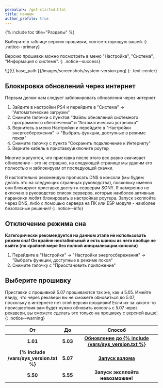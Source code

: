 ```yaml
---
permalink: /get-started.html
title: Начнем
author_profile: true
---
```

{% include toc title="Разделы" %}

Выберите в таблице версию прошивки, соответствующую вашей. 
{: .notice--primary}

Версию прошивки можно посмотреть в меню "Настройка", "Система", "Информация о системе". 
{: .notice--success}

![]({{ base_path }}/images/screenshots/system-version.png) 
{: .text-center}

## Блокировка обновлений через интернет

Первым делом нам следует заблокировать обновления через интернет

1. Зайдите в настройки PS4 и перейдите в "Система" -> "Автоматические загрузки"
1. Снимите галочки с пунктов “Файлы обновлений системного программного обеспечения” и “Автоматическая установка”
1. Вернитесь в меню Настройки и перейдите в "Настройки энергосбережения" -> "Выбрать функции, доступные в режиме покоя"
1. Снимите галочку с пункта "Сохранить подключение к Интернету"
1. Верните кабель в приставку\включите роутер

Многие жалуются, что приставка после этого все равно скачивает обновление - это не страшно, на следующей странице мы удалим его полностью и заблокируем от последующей скачки. 

Я настоятельно рекомендую прописать DNS в консоли (мы будем делать это на следующих страницах руководства), поскольку именно они блокируют приставке доступ к серверам SONY. Я намеренно не включаю в руководство список серверов, которые наиболее активные параноики любят блокировать в настройках роутера. Запуск эксплойта через DNS, либо с помощью сервера на ПК или ESP модуля - наиболее безопасные решения! 
{: .notice--info}

## Отключение режима сна 

__Категорически рекомендуется на данном этапе не использовать режим сна! Он крайне нестабильный и есть шансы из него вообще не выйти (по крайней мере без полной инициализации консоли)__

1. Перейдите в "Настройки" -> "Настройки энергосбережения" -> "Выбрать функции, доступные в режиме покоя"
1. Снимите галочку с "Приостановить приложение"

## Выберите прошивку

Приставки с прошивкой 5.07 прошиваются так же, как и 5.05. Имейте ввиду, что через рекавери вы не сможете обновиться до 5.07, поскольку в интернете нет этой версии прошивки! Если из-за какого-то происшествия вам будет нужно обновить консоль с 5.07 через рекавери, вы сможете сделать это только на прошивку с версией выше!
{: .notice--warning}

<table>
  <colgroup>
    <col span="1" style="width: 10%;">
    <col span="1" style="width: 10%;">
    <col span="1" style="width: 80%;">
  </colgroup>
  <thead>
    <tr>
      <th style="text-align: center">От</th>
      <th style="text-align: center">До</th>
      <th style="text-align: center">Способ</th>
    </tr>
  </thead>
  <tbody>
    <tr>
      <td style="text-align: center; font-weight: bold;">1.01</td>
      <td style="text-align: center; font-weight: bold;">5.03</td>
      <td style="text-align: center; font-weight: bold;"><a href="usb-update">Обновление до {% include /vars/sys_version.txt %}</a></td>
    </tr>
    <tr>
      <td style="text-align: center; font-weight: bold;">{% include /vars/sys_version.txt %}</td>
      <td style="text-align: center; font-weight: bold;">5.07</td>
      <td style="text-align: center; font-weight: bold;"><a href="start-hen">Запуск взлома</a></td>
    </tr>
    <tr>
      <td style="text-align: center; font-weight: bold;">5.50</td>
      <td style="text-align: center; font-weight: bold;">5.55</td>
      <td style="text-align: center; font-weight: bold;">Запуск эксплойта невозможен!</td>
    </tr>
  </tbody>
</table>